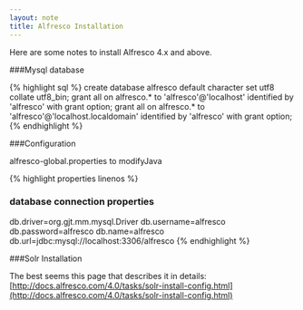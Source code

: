 ```yaml
---
layout: note
title: Alfresco Installation
---
```


Here are some notes to install Alfresco 4.x and above.

###Mysql database

{% highlight sql %}
create database alfresco default character set utf8 collate utf8_bin; 
grant all on alfresco.* to 'alfresco'@'localhost' identified by 'alfresco' with grant option; 
grant all on alfresco.* to 'alfresco'@'localhost.localdomain' identified by 'alfresco' with grant option;
{% endhighlight %}
 
###Configuration

alfresco-global.properties to modifyJava

{% highlight properties linenos %}
### database connection properties ### 
db.driver=org.gjt.mm.mysql.Driver 
db.username=alfresco 
db.password=alfresco 
db.name=alfresco 
db.url=jdbc:mysql://localhost:3306/alfresco
{% endhighlight %}
 
###Solr Installation

The best seems this page that describes it in details: [http://docs.alfresco.com/4.0/tasks/solr-install-config.html](http://docs.alfresco.com/4.0/tasks/solr-install-config.html)
